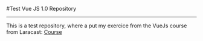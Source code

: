 #Test Vue JS  1.0 Repository 

---

This is a test repository, where a put my exercice from the VueJs course from Laracast: [Course](https://laracasts.com/series/learning-vue-step-by-step)